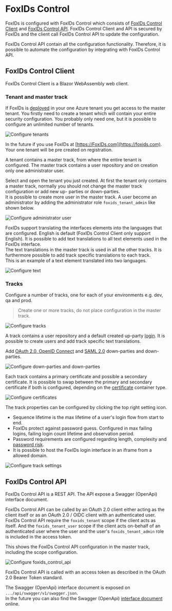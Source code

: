 # FoxIDs Control
FoxIDs is configured with FoxIDs Control which consists of [FoxIDs Control Client](#foxids-control-client) and [FoxIDs Control API](#foxids-control-api). FoxIDs Control Client and API is secured by FoxIDs and the client call FoxIDs Control API to update the configuration. 

FoxIDs Control API contain all the configuration functionality. Therefore, it is possible to automate the configuration by integrating with FoxIDs Control API.

## FoxIDs Control Client 
FoxIDs Control Client is a Blazor WebAssembly web client.

### Tenant and master track
If FoxIDs is [deployed](development.md) in your one Azure tenant you get access to the master tenant. You firstly need to create a tenant which will contain your entire security configuration. You probably only need one, but it is possible to configure an unlimited number of tenants.  

![Configure tenants](images/configure-tenant.png)

In the future if you use FoxIDs at [https://FoxIDs.com](https://foxids.com). Your one tenant will be pre created on registration.

A tenant contains a master track, from where the entire tenant is configured. The master track contains a user repository and on creation only one administrator user.

Select and open the tenant you just created. At first the tenant only contains a master track, normally you should not change the master track configuration or add new up- parties or down-parties.  
It is possible to create more user in the master track. A user become an administrator by adding the administrator role `foxids_tenant_admin` like shown below.

![Configure administrator user](images/configure-tenant-adminuser.png)

FoxIDs support translating the interfaces elements into the languages that are configured. English is default (FoxIDs Control Client only support English). It is possible to add text translations to all text elements used in the FoxIDs interface.  
The text translations in the master track is used in all the other tracks. It is furthermore possible to add track specific translations to each track.  
This is an example of a text element translated into two languages.

![Configure text](images/configure-tenant-text.png)

### Tracks
Configure a number of tracks, one for each of your environments e.g. dev, qa and prod.

> Create one or more tracks, do not place configuration in the master track.

![Configure tracks](images/configure-track.png)

A track contains a user repository and a default created up-party [login](login.md). It is possible to create users and add track specific text translations. 

Add [OAuth 2.0, OpenID Connect](oauth-2.0-oidc.md) and [SAML 2.0](saml-2.0.md) down-parties and down-parties.

![Configure down-parties and down-parties](images/configure-parties.png)

Each track contains a primary certificate and possible a secondary certificate. It is possible to swap between the primary and secondary certificate if both is configured, depending on the [certificate](index.md#certificates) container type.

![Configure certificates](images/configure-certificate.png)

The track properties can be configured by clicking the top right setting icon. 

- Sequence lifetime is the max lifetime of a user's login flow from start to end.
- FoxIDs protect against password guess. Configured in max failing logins, failing login count lifetime and observation period.
- Password requirements are configured regarding length, complexity and [password risk](https://haveibeenpwned.com/Passwords).
- It is possible to host the FoxIDs login interface in an iframe from a allowed domain.

![Configure track settings](images/configure-track-setting.png)

## FoxIDs Control API
FoxIDs Control API is a REST API. The API expose a Swagger (OpenApi) interface document.

FoxIDs Control API can be called by an OAuth 2.0 client either acting as the client itself or as an OAuth 2.0 / OIDC client with an authenticated user. FoxIDs Control API require the `foxids_tenant` scope if the client acts as itself. And the `foxids_tenant_user` scope if the client acts on-behalf of an authenticated user where the user and the user's `foxids_tenant_admin` role is included in the access token.

This shows the FoxIDs Control API configuration in the master track, including the scope configuration.

![Configure foxids_control_api](images/configure-foxids_control_api.png)

FoxIDs Control API is called with an access token as described in the OAuth 2.0 Bearer Token standard.

The Swagger (OpenApi) interface document is exposed on `.../api/swagger/v1/swagger.json`.  
In the future you can also find the Swagger (OpenApi) [interface document](https://control/foxids.com/api/swagger/v1/swagger.json) online.

